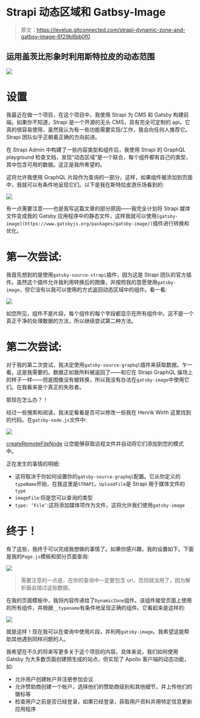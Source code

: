 # Strapi 动态区域和 Gatbsy-Image

> 原文：<https://levelup.gitconnected.com/strapi-dynamic-zone-and-gatbsy-image-6f29b6bb0f0>

## 运用盖茨比形象时利用斯特拉皮的动态范围

![](img/2ee07fbdf4a45d6470be28ecd0f5f134.png)

# 设置

我最近在做一个项目，在这个项目中，我使用 Strapi 为 CMS 和 Gatsby 构建前端。如果你不知道，Strapi 是一个开源的无头 CMS，具有完全可定制的 api。它真的很容易使用，虽然我认为有一些功能需要实现/工作，我会向任何人推荐它。Strapi 团队似乎正朝着正确的方向前进。

在 Strapi Admin 中构建了一些内容类型和组件后，我使用 Strapi 的 GraphQL playground 检查文档，发现“动态区域”是一个联合，每个组件都有自己的类型，其中包含可用的数据。这正是我所希望的。

这将允许我使用 GraphQL 片段作为查询的一部分，这样，如果组件被添加到页面中，我就可以有条件地呈现它们。以下是我在斯特拉皮游乐场看到的:

![](img/160ec4afebdb13481de76d55ff29fa14.png)

有一点需要注意——也是我写这篇文章的部分原因——我完全计划将 Strapi 媒体文件变成我的 Gatsby 应用程序中的静态文件，这样我就可以使用`[gatsby-image](https://www.gatsbyjs.org/packages/gatsby-image/)`插件进行转换和优化。

# 第一次尝试:

我首先想到的是使用`gatsby-source-strapi`插件，因为这是 Strapi 团队的官方插件。虽然这个插件允许我利用转换后的图像，并按照我的意愿使用`gatsby-image`，但它没有以我可以使用的方式返回动态区域中的组件。看一看:

![](img/0c24a4a77687109c414c7e1180be986a.png)

如您所见，组件不是片段，每个组件的每个字段都显示在所有组件中。这不是一个真正干净的处理数据的方法，所以继续尝试第二种方法。

# 第二次尝试:

对于我的第二次尝试，我决定使用`gatsby-source-graphql`插件来获取数据。乍一看，这是我需要的。数据正如我所料被返回了——和它在 Strapi GraphQL 操场上的样子一样——但是图像没有被转换，所以我没有办法在`gatsby-image`中使用它们。在我看来是个真正的失败者。

那现在怎么办？！

经过一些搜索和阅读，我决定看看是否可以修改一些我在 Henrik Wirth 这里找到的代码。在`gatsby-node.js`文件中:

![](img/a24525cca3fb68f6fd85c759d8425783.png)

[createRemoteFileNode](https://www.gatsbyjs.org/packages/gatsby-source-filesystem/#createremotefilenode) 让您能够获取远程文件并自动将它们添加到您的模式中。

正在发生的事情的明细:

*   这将取决于你如何设置你的`gatsby-source-graphql`配置。它从你定义的`typeName`开始，在我这里是`STRAPI`。`UploadFile`是 Strapi 用于媒体文件的`type`
*   `imageFile`:将是您可以查询的类型
*   `type: ‘File’`:这将添加媒体项作为文件，这将允许我们使用`gatsby-image`

# 终于！

有了这些，我终于可以完成我想做的事情了。如果你感兴趣，我的设置如下。下面是我的`Page.js`模板和部分页面查询:

![](img/6cdab793590665271de57e1be9387d28.png)

> 需要注意的一点是，在你的查询中一定要包含 url，否则就没用了，因为解析器会错过这些数据。

在我的页面模板中，我将内容传递给了`DynamicZone`组件。该组件接受页面上使用的所有组件，并根据`__typename`有条件地呈现正确的组件。它看起来是这样的:

![](img/61577dee6c5e63d5d6ee2ebd3e2b86e7.png)

就是这样！现在我可以在查询中使用片段，并利用`gatsby-image`。我希望这能帮助其他遇到同样问题的人。

我希望在不久的将来写更多关于这个项目的内容。具体来说，我们如何使用 Gatsby 为大多数页面创建预生成的站点，但实现了 Apollo 客户端的动态功能，如:

*   允许用户创建帐户并注册参加会议
*   允许赞助商创建一个帐户，选择他们的赞助商级别和其他细节，并上传他们的徽标等
*   检查用户之前是否已经登录，如果已经登录，获取用户资料并用特定信息更新应用程序